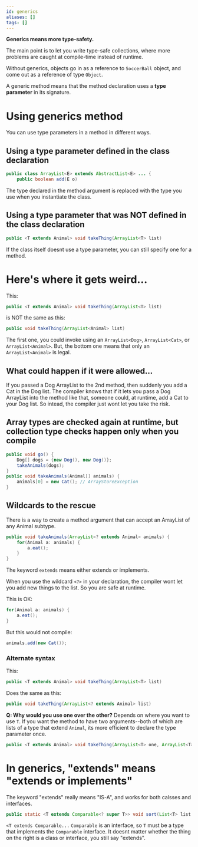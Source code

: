 ```yaml
---
id: generics
aliases: []
tags: []
---
```


**Generics means more type-safety.**

The main point is to let you write type-safe collections,
where more problems are caught at compile-time instead of runtime.

Without generics, objects go in as a reference to `SoccerBall` object,
and come out as a reference of type `Object`.

A generic method means that the method declaration uses a **type parameter** in its signature.

# Using generics method
You can use type parameters in a method in different ways.

## Using a type parameter defined in the class declaration
```java
public class ArrayList<E> extends AbstractList<E> ... {
    public boolean add(E o)
```
The type declared in the method argument is replaced with the type you use when you instantiate the class.
## Using a type parameter that was NOT defined in the class declaration
```java
public <T extends Animal> void takeThing(ArrayList<T> list)
```
If the class itself doesnt use a type parameter, you can still specify one for a method.

# Here's where it gets weird...
This:
```java
public <T extends Animal> void takeThing(ArrayList<T> list)
```
is NOT the same as this:
```java
public void takeThing(ArrayList<Animal> list)
```
The first one, you could invoke using an `ArrayList<Dog>`,
`ArrayList<Cat>`, or `ArrayList<Animal>`.
But, the bottom one means that only an `ArrayList<Animal>`
is legal.
## What could happen if it were allowed...
If you passed a Dog ArrayList to the 2nd method, then suddenly you add a Cat in the Dog list. The compiler knows that if it lets you pass a Dog ArrayList into the method like that, someone could, at runtime, add a Cat to your Dog list.
So intead, the compiler just wont let you take the risk.
## Array types are checked again at runtime, but collection type checks happen only when you compile
```java
public void go() {
    Dog[] dogs = {new Dog(), new Dog()};
    takeAnimals(dogs);
}
public void takeAnimals(Animal[] animals) {
    animals[0] = new Cat(); // ArrayStoreException
}
```
## Wildcards to the rescue
There is a way to create a method argument that can accept an ArrayList of any Animal subtype.
```java
public void takeAnimals(ArrayList<? extends Animal> animals) {
    for(Animal a: animals) {
        a.eat();
    }
}
```
The keyword `extends` means either extends or implements.

When you use the wildcard `<?>` in your declaration, the compiler wont let you add new things to the list.
So you are safe at runtime.

This is OK:
```java
for(Animal a: animals) {
    a.eat();
}
```
But this would not compile:
```java
animals.add(new Cat());
```
### Alternate syntax
This:
```java
public <T extends Animal> void takeThing(ArrayList<T> list)
```
Does the same as this:
```java
public void takeThing(ArrayList<? extends Animal> list)
```
**Q: Why would you use one over the other?**
Depends on where you want to use `T`.
If you want the method to have two arguments--both of which are lists of a type that extend `Animal`, its more efficient to declare the type parameter once.
```java
public <T extends Animal> void takeThing(ArrayList<T> one, ArrayList<T> two)
```
# In generics, "extends" means "extends or implements"
The keyword "extends" really means "IS-A", and works for both calsses and interfaces.
```java
public static <T extends Comparable<? super T>> void sort(List<T> list
```
`<T extends Comparable...`
`Comparable` is an interface, so `T` must be a type that implements the `Comparable` interface.
It doesnt matter whether the thing on the right is a class or interface, you still say "extends".
